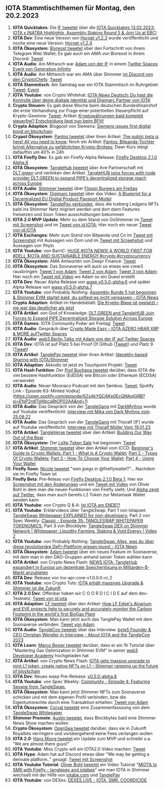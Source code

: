 ## IOTA Stammtischthemen für Montag, den 20.2.2023

1. **IOTA Quicktakes**: Die [IF tweetet](https://twitter.com/iota/status/1625072415683362816?s=20&t=bm_qthnzqwDit2RR5X1HLQ) über die [IOTA Quicktakes 13.02.2023: IOTA x INATBA Highlights, Assembly Staking Round 5 & Join Us at EBC!](https://www.youtube.com/watch?v=mYoWP3GJ2ok)
2. **IOTA Dev**: Eine neue Version von [Hornet v1.2.3](https://github.com/iotaledger/hornet/releases/tag/v1.2.3) wurde veröffentlicht und noche eine neue Version: [Hornet v1.2.4](https://github.com/iotaledger/hornet/releases/tag/v1.2.4)
3. **IOTA Ökosystem**: [Bivreost tweetet](https://twitter.com/bivreost/status/1625413244297805826?s=20&t=bm_qthnzqwDit2RR5X1HLQ) über den Fortschritt von ihrem Telegram Web Wallet; Es gab auch ein AMA von Bivreost in ihrem Discord: [Tweet](https://twitter.com/bivreost/status/1625536941058818049?s=20&t=ajR_kRh91wuFL7fjDgPD2Q)
4. **IOTA Audio**: Am Mittwoch war [Adam von der IF](https://twitter.com/Schpoopel) in einem [Twitter Spaces Event von Generation Infinity](https://twitter.com/GenfinityIO/status/1625218112000868352?s=20&t=bm_qthnzqwDit2RR5X1HLQ)
5. **IOTA Audio**: Am Mittwoch war ein AMA über Shimmer [im Discord von den CryptoChefs](https://go.cryptochefs.io/discord): [Tweet](https://twitter.com/cryptochefs_io/status/1625193092151185424?s=20&t=bm_qthnzqwDit2RR5X1HLQ)
6. **IOTA Stammtisch**: Am Samstag war ein IOTA Stammtisch im Ruhrgebiet: [Tweet](https://twitter.com/IotaPunks_71/status/1625091752720838656?s=20&t=bm_qthnzqwDit2RR5X1HLQ); [Event](https://www.meetup.com/de-DE/the-future-of-web3-iota-stammtisch-ruhrgebiet/events/291309437/)
7. **IOTA Youtube**: von Crypto Whitehat: [IOTA News Deutsch: Du hast die Kontrolle über deine digitale Identität und Digimarc Partner von IOTA](https://www.youtube.com/watch?v=w7zFdDT8hBE&feature=youtu.be)
8. **Crypto Steuern**: Es gab diese Woche beim deutschen Bundesfinanzhof die erste Verhandlung zur Frage einer potentiellen Steuerpflicht auf Krypto-Gewinne: [Tweet](https://twitter.com/blockpit_io/status/1625478892575158272?s=20&t=QwDEN1PEk6O-lJbwzQMJBA); Artikel: [Kryptowährungen bald komplett steuerfrei? Entscheidung liegt nun beim BFH!](https://www.blocktrainer.de/kryptowaehrungen-bald-steuerfrei-bfh/)
9. **Crypto Adaption**: Blogpost von Siemens: [Siemens issues first digital bond on blockchain](https://press.siemens.com/global/en/pressrelease/siemens-issues-first-digital-bond-blockchain)
10. **Crypot Ökosystem**: [Pantos tweetet](https://twitter.com/PantosIO/status/1625505944690954245?s=20&t=MnhyLS-atGfrHwfweq5ZdQ) über ihren Artikel: [The public beta is here! All you need to know](https://medium.com/@PantosIO/the-public-beta-is-here-all-you-need-to-know-8adc2112a97b); Noch ein Artikel: [Pantos: Bitpanda-Tochter bringt Alternative zu gefährlichen Krypto-Bridges](https://www.trendingtopics.eu/pantos-crypto-bridges/); Dewr Kurs steigt dafaufhin um 40% in 24h
11. **IOTA Firefly Dev**: Es gab ein Firefly-Alpha Release: [Firefly Desktop 2.1.0 Alpha 6](https://github.com/iotaledger/firefly/releases/tag/desktop-2.1.0-alpha-6)
12. **IOTA Ökosystem**: [TangleHub tweetet](https://twitter.com/Tanglehub_eu/status/1625522990388486145?s=20&t=Neh_mjjQiPCqMjY7CQkc8g) über ihre Partnerschaft mit [DLT.green]() und verlinken den Artikel: [TangleHUB joins forces with node provider DLT.GREEN to expand PIPE’s decentralized storage reach across Europe](https://tanglehub.eu/tanglehub-dlt-green-partnership-expand-pipe-decentralized-storage-europe/)
13. **IOTA Audio**: [Shimmer tweetet](https://twitter.com/shimmernet/status/1625525343711887362?s=20&t=Neh_mjjQiPCqMjY7CQkc8g) über [Flippin Burgers am Freitag](https://twitter.com/i/spaces/1eaKbrRpXZRKX)
14. **IOTA Ökosystem**: [Digimarc tweetet](https://twitter.com/digimarc/status/1625556430278340608?s=20&t=-Ncd-NUsFsXFPaPHr-Ne6Q) über das Video: [A Blueprint for a Decentralized EU Digital Product Passport Model](https://www.youtube.com/watch?v=NfJ4yiyAriw)
15. **IOTA Ökosystem**: [TanglePay verkündet](https://twitter.com/tanglepaycom/status/1625749600874426368?s=20&t=ajR_kRh91wuFL7fjDgPD2Q), dass die Iceberg Ledgens NFTs bald ins Shimmer Netz migriert werden und dort dann Features freisetzen und Soon Token ausschüttungen bekommen
16. **IOTA 2.0 MVP Update**: Mehr zu dem Stand von GoShimmer im [Tweet mit Screenshot](https://twitter.com/Vrom14286662/status/1625719635487166464?s=20&t=ajR_kRh91wuFL7fjDgPD2Q) und im [Tweet von id.IOTA](https://twitter.com/id_iota/status/1626147176261861376?s=20&t=MD7yUdnNSxN-76ovzb5cJA); Hier noch ein neuer [Tweet von id.IOTA](https://twitter.com/id_iota/status/1626510825065177090?s=20)
17. **IOTA Exchanges**: Mehr zum Stand von Bitpanda und Co im [Tweet mit Screenshot](https://twitter.com/TangleVerseWeb/status/1625611092813553694?s=20&t=ajR_kRh91wuFL7fjDgPD2Q) mit Aussagen von Dom und im [Tweet mit Screehshot](https://twitter.com/Vrom14286662/status/1626131775691825152?s=20&t=MD7yUdnNSxN-76ovzb5cJA) und Aussagen von Phylo
18. **IOTA Youtube**: von BarriC: [HUGE #IOTA NEWS! A WORLD FIRST FOR #DELL $IOTA AND SUSTAINABLE ENERGY #crypto #cryptocurrency](https://www.youtube.com/watch?v=uHShMpsieT4)
19. **IOTA Ökosystem**: AMA Antworten von Deepr Finance: [Tweet](https://twitter.com/DeeprFinance/status/1625858113474801669?s=20&t=ajR_kRh91wuFL7fjDgPD2Q)
20. **IOTA Ökosystem**: Das Soonaverse will auch so etwas wie crew3 rausbringen: [Tweet 1 von Adam](https://twitter.com/adam_unchained/status/1625914557666578432?s=20&t=NGnPeY-PNS2QP3O3z-LkNA); [Tweet 2 von Adam](https://twitter.com/adam_unchained/status/1625915036152791045?s=20&t=NGnPeY-PNS2QP3O3z-LkNA); [Tweet 3 von Adam](https://twitter.com/adam_unchained/status/1625933892032294913?s=20&t=NGnPeY-PNS2QP3O3z-LkNA); Hier noch ein [Tweet mit Video](https://twitter.com/adam_unchained/status/1625938861833715712?s=20&t=NGnPeY-PNS2QP3O3z-LkNA) wo Adam so ein Quest erstellt
21. **IOTA Dev**: Neuer Alpha Release von [wasp v0.5.0-alpha.6](https://github.com/iotaledger/wasp/releases/tag/v0.5.0-alpha.6) und später Alpha Release von [wasp v0.5.0-alpha.7](https://github.com/iotaledger/wasp/releases/tag/v0.5.0-alpha.7)
22. **IOTA Youtube**: von Probably Nothing: [Assembly Runde 5 hat begonnen & Shimmer EVM startet bald, du solltest es nicht verpassen - IOTA News](https://www.youtube.com/watch?v=cGeXWRC7pn4)
23. **Crypto Adaption**: Artikel im Handelsblatt: [Die Krypto-Blase ist geplatzt – nie war das deutlicher als jetzt](https://www.handelsblatt.com/meinung/kommentare/kommentar-die-krypto-blase-ist-geplatzt-nie-war-das-deutlicher-als-jetzt/28980158.html)
24. **IOTA Artikel**: von God of Knowledge: [DLT.GREEN and TangleHUB Join Forces to Expand PIPE Decentralized Storage Solution Across Europe](https://medium.com/@God-of-Knowledge/dlt-green-and-tanglehub-join-forces-to-expand-pipe-decentralized-storage-solution-across-europe-79ef4e0233d)
25. **IOTA Games**: IOTA Community Poker am Freitag: [Tweet](https://twitter.com/IotaPunks_71/status/1626111156745117696?s=20)
26. **IOTA Audio**: Gespräch über [Crypto Made Easy - IOTA AZERO HBAR XRP & MORE aufTwitter Spaces](https://twitter.com/Schpoopel/status/1625959547637563402?s=20)
27. **IOTA Audio**: [web3 Berlin Talks mit Adam von der IF auf Twitter Spaces](https://twitter.com/berlinweb3com/status/1625500494302167042?s=20)
28. **IOTA Dev**: IOTA ist auf Platz 5 bei Proof Of Github ([Tweet](https://twitter.com/ProofofGitHub/status/1626129268542504960?s=20&t=MD7yUdnNSxN-76ovzb5cJA)) und Platz 9 ([Tweet](https://twitter.com/ProofofGitHub/status/1626854083939258368?s=20))
29. **IOTA Artikel**: [TanglePay tweetet](https://twitter.com/tanglepaycom/status/1626158010753253376?s=20&t=MD7yUdnNSxN-76ovzb5cJA) über ihren Artikel: [Idenetity-based Sharing with IOTA/Shimmer](https://medium.com/@tanglepay/idenetity-based-sharing-with-iota-shimmer-5779ad110efd)
30. **IOTA Adaption**: Akkodis ist jetzt im Touchpoint Projekt: [Tweet](https://twitter.com/Sebasti65365174/status/1626152008611684352?s=20&t=MD7yUdnNSxN-76ovzb5cJA)
31. **IOTA Hash Funktion**: Der [Prof Buchana tweetet](https://twitter.com/billatnapier/status/1626143282680963074?s=20&t=MD7yUdnNSxN-76ovzb5cJA) darüber, dass IOTA die viel bessere Hashfunktion (EdDSA) wie Bitcoin oder Ethereum (ECDSA) verwendet
32. **IOTA Audio**: Neuer Moonaco Podcast mit den Semkos: [Tweet](https://twitter.com/MoonacoPodcast/status/1626173618957824001?s=20&t=MD7yUdnNSxN-76ovzb5cJA); Spotify Link - Episode 63: Minted Vodka](https://open.spotify.com/episode/6Zs4kYQCAKp0EcQNAplGRB?si=EfsP2rdlTgWpcaBtOP02AA&nd=1)
33. **IOTA Audio**: Das Gespräch von der [TangleGang](https://twitter.com/GangTangleTalk) mit [DarkMythos](https://twitter.com/DarkMythosIOTA) wurde auf Youtube veröffentlicht: [Interview mit Mika von Dark Mythos vom 25.08.22](https://www.youtube.com/watch?v=FMyp-z_2kHU)
34. **IOTA Audio**: Das Gespräch von der [TangleGang](https://twitter.com/GangTangleTalk) mit Thoralf [IF] wurde auf Youtube veröffentlicht: [Interview mit Thoralf Müller Vom 19.01.23](https://www.youtube.com/watch?v=6p_0hEnjb18&t=2599s)
35. **IOTA Artikel**: [TangleVerse tweetet](https://twitter.com/TangleVerseWeb/status/1623382772122263728?s=20&t=MD7yUdnNSxN-76ovzb5cJA) über den Artikel: [Building Our Way Out of the Bear](https://iotacreator.substack.com/p/building-our-way-out-of-the-bear?sd=pf)
36. **IOTA Ökosystem**: Der [LeXe Token Sale](https://twitter.com/LendeXeFinance/status/1626005501241589762?s=20&t=MD7yUdnNSxN-76ovzb5cJA) hat begonnen: [Tweet](https://twitter.com/LendeXeFinance/status/1626005501241589762?s=20&t=MD7yUdnNSxN-76ovzb5cJA) 
37. **IOTA Artikel**: [Shimmer tweetet](https://twitter.com/shimmernet/status/1626219859703914497?s=20&t=MD7yUdnNSxN-76ovzb5cJA) über den Artikel vom ICCD: [Beginner's Guide to Crypto Wallets: Part 1 - What Is A Crypto Wallet](https://blog.shimmer.network/beginners-guide-crypto-wallets-part1/); [Part 2 - Types Of Crypto Wallets](https://blog.shimmer.network/beginners-guide-crypto-wallets-part2/); [Part 3 - How To Choose Your Wallet](https://blog.shimmer.network/beginners-guide-crypto-wallets-part3/); [Part 4 - Using Your Wallet](https://blog.shimmer.network/beginners-guide-crypto-wallets-part4/)
38. **Firefly Soon**: [Nicole tweetet](https://twitter.com/cheerful_nicole/status/1626195170751381505?s=20&t=MD7yUdnNSxN-76ovzb5cJA) "wen jpegs in 
@fireflywallet?"... Nachdem sie im Firefly Team ist
39. **Firefly Beta**: Pre-Releas von [Firefly Desktop 2.1.0 Beta 1](https://github.com/iotaledger/firefly/releases/tag/desktop-2.1.0-beta-1); Hier ein [Screenshot mit den Änderungen](https://twitter.com/bennnni_web3/status/1626253459488968714?s=20) und ein [Tweet mit Video](https://twitter.com/bohl_oliver/status/1626282822909456384?s=20) von Oliver Bohl in dem man die neuen Funktionen von Firefly sieht; Und [Alpha zeigt auf Twitter](https://twitter.com/0xAlphaRho/status/1626693254858133515?s=20), dass man auch bereits L2 Token zur Metamask Wallet senden kann
40. **IOTA Youtube**: von Crypto Q & A: [Ist IOTA am ENDE!?](https://www.youtube.com/watch?v=gKWUmtVjI4A)
41. **IOTA Youtube**: Erklärvideos über TangleSwap: Part 1 von Iotapoet: [TangleSwap Whitepaper EXPLAINED for non-developers](https://www.youtube.com/watch?v=JdL8taGODgw); Part 2 von Spec Weekly: [Classic - Episode 35: TANGLESWAP WHITEPAPER TOKENOMICS](https://www.youtube.com/watch?v=Inb3qADlgq4); Part 3 von Blockbyte: [TangleSwap DEX on Shimmer Network | Whitepaper: Liquidity Farming, Staking & Void Energy | Video 2](https://www.youtube.com/watch?v=JmsbEil8Hy4)
42. **IOTA Youtube**: von Probably Nothing: [TangleSwap: Alles, was du über diese revolutionäre DeFi-Plattform wissen musst - IOTA News](https://www.youtube.com/watch?v=8ZVjQZ8oLCo)
43. **IOTA Ökosystem**: [Adam tweetet](https://twitter.com/adam_unchained/status/1626279922347184128?s=20) über ein neues Feature im Soonaverse, mit dem man in den DAO-Gruppen anhand seiner Token wählen kann
44. **IOTA Artikel**: von Crypto News Flash: [NEWS IOTA: TangleHub expandiert in Europa um dezentrale Speicherlösung in Milliarden-$-Markt anzubieten](https://www.crypto-news-flash.com/de/iota-tanglehub-expandiert-in-europa-und-bietet-dezentrale-speicherloesung/?feed_id=13060&_unique_id=63ef64750d1a1)
45. **IOTA Dev**: Release von Inx-api-core-v1.0.0.0-rc.2 
46. **IOTA Youtube**: von Crypto Tuts: [IOTA erhält massives Upgrade & Shimmer ist die Zukunft](https://www.youtube.com/watch?v=xiAy-2P52wg&feature=youtu.be)
47. **IOTA 2.0 Dev**: Offenbar haben wir C O O R D I C I D E auf dem dev-Testnetz: [Tweet von id.iota](https://twitter.com/id_iota/status/1626630314603708424)
48. **IOTA Adaption**: [LF tweetet](https://twitter.com/LF_Edge/status/1626613214799712258?s=20) über den Artikel: [How LF Edge's Alvarium and EVE projects help to securely and accurately monitor the Carbon Footprint in the world's first BioGas Plant](https://www.lfedge.org/wp-content/uploads/2023/02/LFEdge_ProjectAlvariumEVE_CaseStudy_013123.pdf?utm_content=237861204&utm_medium=social&utm_source=twitter&hss_channel=tw-1085641282175741952)
49. **IOTA Ökosystem**: Man kann jetzt auch das TanglePay Wallet mit dem Soonaverse verbinden: [Tweet von Adam](https://twitter.com/adam_unchained/status/1626640113597042690?s=20)
50. **IOTA Audio**: [TangleCon tweetet](https://twitter.com/TangleCon/status/1626597309801967616?s=20) über das Interview: [byte5 Founder & CEO Christian Wendler in Interview - About IOTA and the TangleCon 2023](https://tanglecon.vercel.app/blog/interview-with-christian-wendler/)
51. **IOTA Learn**: [Marco Besier tweetet](https://twitter.com/marcobesier/status/1626537515535458304?s=20) darüber, dass er ein 1h Tutorial über "Mastering Gas Optimization in Shimmer EVM" in seiner [web3 Developer Academy](https://membership.marcobesier.com/) hochgeladen hat
52. **IOTA Artikel**: von Crypto News Flash: [IOTA gets massive upgrade to mint L1 token, create native NFTs on L1 – Shimmer ramping up the future of blockchain](https://www.crypto-news-flash.com/iota-gets-massive-upgrade-to-mint-l1-token-create-native-nfts-on-l1-shimmer-ramping-up-the-future-of-blockchain/)
53. **IOTA Dev**: Neues wasp Pre-Release: [v0.5.0-alpha.8](https://github.com/iotaledger/wasp/releases/tag/v0.5.0-alpha.8)
54. **IOTA Youtube**: von Spec Weekly: [Coinmunity - Episode 4: Featuring Sevane from TangleSwap.](https://www.youtube.com/watch?v=2dOaCJxR7PM)
55. **IOTA Ökosystem**: Man kann jetzt Shimmer NFTs zum Soonaverse schicken und mit dem eigenen Profil verbinden, bzw die Eigentumsrechte durch eine Transaktion erhalten: [Tweet von Adam](https://twitter.com/adam_unchained/status/1626817612071194624?s=20)
56. **IOTA Ökosystem**: [Corval tweetet](https://twitter.com/MasonCorval/status/1626696551253921810?s=20) eine Zusammenfasssung von dem [TangleSwap Whitepaper](http://whitepaper.tangleswap.exchange/)
57. **Shimmer Promote**: [Austin tweetet](https://twitter.com/austin_bbytes/status/1626769518801436674?s=20), dass Blockbytes bald eine Shimmer News Show machen wollen
58. **Crypto Ökosystem**: [OpenSea tweetet](https://twitter.com/opensea/status/1626682043655507969?s=20) darüber, dass sie in Zukunft Royalties verringern und vorübergehend keine Fees verlangen wollen
59. **IOTA 2.0**: [Hans Moog tweetet](https://twitter.com/hus_qy/status/1627012592341336065?s=20) ein Update zum MVP und schreibt u.a. "We are almost there guys!"
60. **IOTA Youtube**: Miss Crypto will ein IOTA2.0 Video machen: [Tweet](https://twitter.com/MissCryptoGER/status/1627005327395770369?s=20)
61. **IOTA Hype**: Adam hat auf Discord etwas über "We may be getting a derivate platform.." gesagt: [Tweet mit Screenshot](https://twitter.com/Vrom14286662/status/1627020072635060227?s=20)
62. **IOTA Youtube Tutorial**: [Oliver Bohl tweetet](https://twitter.com/bohl_oliver/status/1627059449004433410?s=20) ein Video Tutorial "[MIOTA to SMR with Firefly - tanglepay and iotabee](https://www.youtube.com/watch?v=cErPr1-8Lik)" wie man IOTA in Shimmer wechselt mit der Hilfe von [iotabe.com](https://iotabee.com/) und [TanglePay](https://twitter.com/tanglepaycom)
63. **IOTA Youtube**: von DEXes: [DEXES LIVE - IOTA, SMR, COORDICIDE](https://www.youtube.com/watch?v=UAXrhsAASBg)




